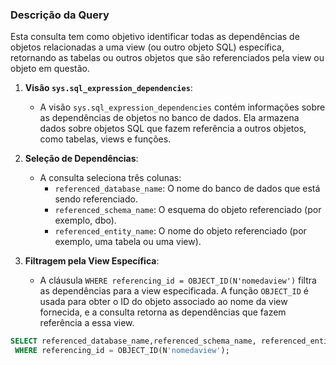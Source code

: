 ### Descrição da Query

Esta consulta tem como objetivo identificar todas as dependências de objetos relacionadas a uma view (ou outro objeto SQL) específica, retornando as tabelas ou outros objetos que são referenciados pela view ou objeto em questão.

1. **Visão `sys.sql_expression_dependencies`**:
   - A visão `sys.sql_expression_dependencies` contém informações sobre as dependências de objetos no banco de dados. Ela armazena dados sobre objetos SQL que fazem referência a outros objetos, como tabelas, views e funções.
   
2. **Seleção de Dependências**:
   - A consulta seleciona três colunas:
     - `referenced_database_name`: O nome do banco de dados que está sendo referenciado.
     - `referenced_schema_name`: O esquema do objeto referenciado (por exemplo, dbo).
     - `referenced_entity_name`: O nome do objeto referenciado (por exemplo, uma tabela ou uma view).
   
3. **Filtragem pela View Específica**:
   - A cláusula `WHERE referencing_id = OBJECT_ID(N'nomedaview')` filtra as dependências para a view especificada. A função `OBJECT_ID` é usada para obter o ID do objeto associado ao nome da view fornecida, e a consulta retorna as dependências que fazem referência a essa view.
   
```SQL   
SELECT referenced_database_name,referenced_schema_name, referenced_entity_name FROM sys.sql_expression_dependencies
 WHERE referencing_id = OBJECT_ID(N'nomedaview');
```